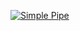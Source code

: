 [![Simple Pipe](https://github.com/gwstudent2/greetings-add/actions/workflows/pipeline.yml/badge.svg)](https://github.com/gwstudent2/greetings-add/actions/workflows/pipeline.yml)
